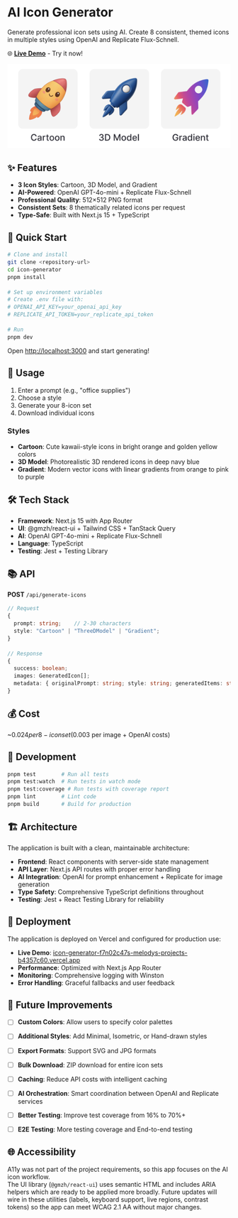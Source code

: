 # AI Icon Generator

Generate professional icon sets using AI. Create 8 consistent, themed icons in multiple styles using OpenAI and Replicate Flux-Schnell.

🌐 **[Live Demo](https://icon-generator-ivory.vercel.app/)** - Try it now!

![AI Icon Styles](public/images/style-examples.png)

## ✨ Features

- **3 Icon Styles**: Cartoon, 3D Model, and Gradient
- **AI-Powered**: OpenAI GPT-4o-mini + Replicate Flux-Schnell
- **Professional Quality**: 512×512 PNG format
- **Consistent Sets**: 8 thematically related icons per request
- **Type-Safe**: Built with Next.js 15 + TypeScript

## 🚀 Quick Start

```bash
# Clone and install
git clone <repository-url>
cd icon-generator
pnpm install

# Set up environment variables
# Create .env file with:
# OPENAI_API_KEY=your_openai_api_key
# REPLICATE_API_TOKEN=your_replicate_api_token

# Run
pnpm dev
```

Open [http://localhost:3000](http://localhost:3000) and start generating!

## 📖 Usage

1. Enter a prompt (e.g., "office supplies")
2. Choose a style
3. Generate your 8-icon set
4. Download individual icons

### Styles

- **Cartoon**: Cute kawaii-style icons in bright orange and golden yellow colors
- **3D Model**: Photorealistic 3D rendered icons in deep navy blue
- **Gradient**: Modern vector icons with linear gradients from orange to pink to purple

## 🛠️ Tech Stack

- **Framework**: Next.js 15 with App Router
- **UI**: @gmzh/react-ui + Tailwind CSS + TanStack Query
- **AI**: OpenAI GPT-4o-mini + Replicate Flux-Schnell
- **Language**: TypeScript
- **Testing**: Jest + Testing Library


## 📚 API

**POST** `/api/generate-icons`

```typescript
// Request
{
  prompt: string;    // 2-30 characters
  style: "Cartoon" | "ThreeDModel" | "Gradient";
}

// Response
{
  success: boolean;
  images: GeneratedIcon[];
  metadata: { originalPrompt: string; style: string; generatedItems: string[]; };
}
```


## 💰 Cost

~$0.024 per 8-icon set ($0.003 per image + OpenAI costs)

## 🤝 Development

```bash
pnpm test        # Run all tests
pnpm test:watch  # Run tests in watch mode
pnpm test:coverage # Run tests with coverage report
pnpm lint        # Lint code
pnpm build       # Build for production
```


## 🏗️ Architecture

The application is built with a clean, maintainable architecture:

- **Frontend**: React components with server-side state management
- **API Layer**: Next.js API routes with proper error handling
- **AI Integration**: OpenAI for prompt enhancement + Replicate for image generation
- **Type Safety**: Comprehensive TypeScript definitions throughout
- **Testing**: Jest + React Testing Library for reliability


## 🚀 Deployment

The application is deployed on Vercel and configured for production use:

- **Live Demo**: [icon-generator-f7n02c47s-melodys-projects-b4357c60.vercel.app](https://icon-generator-f7n02c47s-melodys-projects-b4357c60.vercel.app/)
- **Performance**: Optimized with Next.js App Router
- **Monitoring**: Comprehensive logging with Winston
- **Error Handling**: Graceful fallbacks and user feedback



## 🔮 Future Improvements

- [ ] **Custom Colors**: Allow users to specify color palettes
- [ ] **Additional Styles**: Add Minimal, Isometric, or Hand-drawn styles  
- [ ] **Export Formats**: Support SVG and JPG formats
- [ ] **Bulk Download**: ZIP download for entire icon sets
- [ ] **Caching**: Reduce API costs with intelligent caching
- [ ] **AI Orchestration**: Smart coordination between OpenAI and Replicate services
- [ ] **Better Testing**: Improve test coverage from 16% to 70%+
- [ ] **E2E Testing**: More testing coverage and End-to-end testing 


## 🌐 Accessibility

A11y was not part of the project requirements, so this app focuses on the AI icon workflow.  
The UI library (`@gmzh/react-ui`) uses semantic HTML and includes ARIA helpers which are ready to be applied more broadly. 
Future updates will wire in these utilities (labels, keyboard support, live regions, contrast tokens) so the app can meet WCAG 2.1 AA without major changes.


